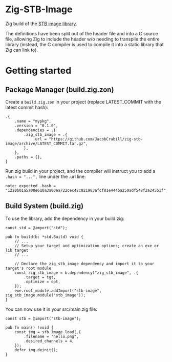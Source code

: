 # Zig-STB-Image

Zig build of the
[STB image library](https://github.com/nothings/stb/blob/5736b15f7ea0ffb08dd38af21067c314d6a3aae9/stb_image.h).

The definitions have been split out of the header file and into a C source file, allowing Zig to
include the header w/o needing to transpile the entire library (instead, the C compiler is used to
compile it into a static library that Zig can link to).

# Getting started

## Package Manager (build.zig.zon)

Create a `build.zig.zon` in your project (replace LATEST_COMMIT with the latest commit hash):

```
.{
    .name = "mypkg",
    .version = "0.1.0",
    .dependencies = .{
        .zig_stb_image = .{
            .url = "https://github.com/JacobCrabill/zig-stb-image/archive/LATEST_COMMIT.tar.gz",
        },
    },
    .paths = {},
}
```

Run zig build in your project, and the compiler will instruct you to add a `.hash = "...",` line
under the .url line:

```
note: expected .hash = "1220b01a5a08e610a3a00ea722cec42c021983afcf81e444ba250adf548f2a245b1f",
```

## Build System (build.zig)

To use the library, add the dependency in your build.zig:

```zig
const std = @import("std");

pub fn build(b: *std.Build) void {
    // ...
    // Setup your target and optimization options; create an exe or lib target
    // ...

    // Declare the zig_stb_image dependency and import it to your target's root module
    const zig_stb_image = b.dependency("zig_stb_image", .{
        .target = tgt,
        .optimize = opt,
    });
    exe.root_module.addImport("stb-image", zig_stb_image.module("stb_image"));
}
```

You can now use it in your src/main.zig file:

```zig
const stb = @import("stb-image");

pub fn main() !void {
    const img = stb.image_load(.{
        .filename = "hello.png",
        .desired_channels = 4,
    });
    defer img.deinit();
}
```
